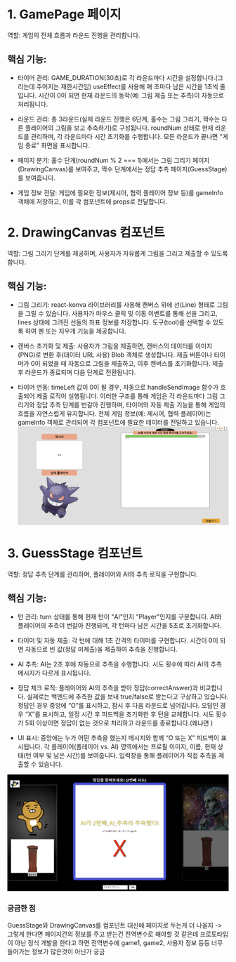 # 1. GamePage 페이지

역할:
게임의 전체 흐름과 라운드 진행을 관리합니다.

## 핵심 기능:

- 타이머 관리:
  GAME_DURATION(30초)로 각 라운드마다 시간을 설정합니다.(그리는데 주어지는 제한시간임)
  useEffect를 사용해 매 초마다 남은 시간을 1초씩 줄입니다.
  시간이 0이 되면 현재 라운드의 동작(예: 그림 제출 또는 추측)이 자동으로 처리됩니다.
- 라운드 관리:
  총 3라운드(실제 라운드 진행은 6단계, 홀수는 그림 그리기, 짝수는 다른 플레이어의 그림을 보고 추측하기)로 구성됩니다.
  roundNum 상태로 현재 라운드를 관리하며, 각 라운드마다 시간 초기화를 수행합니다.
  모든 라운드가 끝나면 "게임 종료" 화면을 표시합니다.
- 페이지 분기:
  홀수 단계(roundNum % 2 === 1)에서는 그림 그리기 페이지(DrawingCanvas)를 보여주고,
  짝수 단계에서는 정답 추측 페이지(GuessStage)를 보여줍니다.

- 게임 정보 전달:
  게임에 필요한 정보(제시어, 협력 플레이어 정보 등)를 gameInfo 객체에 저장하고, 이를 각 컴포넌트에 props로 전달합니다.

# 2. DrawingCanvas 컴포넌트

역할:
그림 그리기 단계를 제공하며, 사용자가 자유롭게 그림을 그리고 제출할 수 있도록 합니다.

## 핵심 기능:

- 그림 그리기:
  react-konva 라이브러리를 사용해 캔버스 위에 선(Line) 형태로 그림을 그릴 수 있습니다.
  사용자가 마우스 클릭 및 이동 이벤트를 통해 선을 그리고, lines 상태에 그려진 선들의 좌표 정보를 저장합니다.
  도구(tool)를 선택할 수 있도록 하여 펜 또는 지우개 기능을 제공합니다.

- 캔버스 초기화 및 제출:
  사용자가 그림을 제출하면, 캔버스의 데이터를 이미지(PNG)로 변환 후(데이터 URL 사용) Blob 객체로 생성합니다.
  제출 버튼이나 타이머가 0이 되었을 때 자동으로 그림을 제출하고, 이후 캔버스를 초기화합니다.
  제출 후 라운드가 종료되며 다음 단계로 전환됩니다.

- 타이머 연동:
  timeLeft 값이 0이 될 경우, 자동으로 handleSendImage 함수가 호출되어 제출 로직이 실행됩니다.
  이러한 구조를 통해 게임은 각 라운드마다 그림 그리기와 정답 추측 단계를 번갈아 진행하며, 타이머와 자동 제출 기능을 통해 게임의 흐름을 자연스럽게 유지합니다. 전체 게임 정보(예: 제시어, 협력 플레이어)는 gameInfo 객체로 관리되어 각 컴포넌트에 필요한 데이터를 전달하고 있습니다.
  ![DrawingCanvas](image.png)

# 3. GuessStage 컴포넌트

역할:
정답 추측 단계를 관리하며, 플레이어와 AI의 추측 로직을 구현합니다.

## 핵심 기능:

- 턴 관리:
  turn 상태를 통해 현재 턴이 "AI"인지 "Player"인지를 구분합니다.
  AI와 플레이어의 추측이 번갈아 진행되며, 각 턴마다 남은 시간을 5초로 초기화합니다.
- 타이머 및 자동 제출:
  각 턴에 대해 1초 간격의 타이머를 구현합니다.
  시간이 0이 되면 자동으로 빈 값(정답 미제출)을 제출하여 추측을 진행합니다.

- AI 추측:
  AI는 2초 후에 자동으로 추측을 수행합니다.
  시도 횟수에 따라 AI의 추측 메시지가 다르게 표시됩니다.

- 정답 체크 로직:
  플레이어와 AI의 추측을 받아 정답(correctAnswer)과 비교합니다.
  실제로는 백엔드에 추측한 값을 보내 true/false로 받는다고 구상하고 있습니다.
  정답인 경우 중앙에 “O”를 표시하고, 잠시 후 다음 라운드로 넘어갑니다.
  오답인 경우 “X”를 표시하고, 일정 시간 후 피드백을 초기화한 후 턴을 교체합니다.
  시도 횟수가 5회 이상이면 정답이 없는 것으로 처리하고 라운드를 종료합니다.(왜냐면 )

- UI 표시:
  중앙에는 누가 어떤 추측을 했는지 메시지와 함께 “O 또는 X” 피드백이 표시됩니다.
  각 플레이어(플레이어 vs. AI) 영역에서는 프로필 이미지, 이름, 현재 상태(턴 여부 및 남은 시간)를 보여줍니다.
  입력창을 통해 플레이어가 직접 추측을 제출할 수 있습니다.

![GuessStage](image-1.png)

### 궁금한 점

GuessStage와 DrawingCanvas를 컴포넌트 대신에 페이지로 두는게 더 나을지
-> 그렇게 한다면 페이지간의 정보를 주고 받는건 전역변수로 해야할 것 같은데 프로토타입이 아닌
정식 개발을 한다고 하면 전역변수에 game1, game2, 사용자 정보 등등 너무 들어가는 정보가 많은것이
아닌가 궁금
